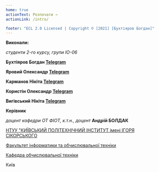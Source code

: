 ```yaml
---
home: true
actionText: Розпочати →
actionLink: /intro/

footer: "ECL 2.0 Licensed | Copyright © [2021] [Бухтіяров Богдан]"
---
```



**Виконали:** 

*студенти 2-го курсу, групи ІО-06*

<span padding-right:5em></span> **Бухтіяров Богдан [Telegram](https://t.me/bahdannn)**

<span padding-right:5em></span> **Яровий Олександр [Telegram](https://t.me/alex23883)**

<span padding-right:5em></span> **Карманов Нікіта [Telegram](https://t.me/frog_in_smoke)**

<span padding-right:5em></span> **Користін Олександр [Telegram](https://t.me/okorystin)**

<span padding-right:5em></span> **Вигівський Нікіта [Telegram](https://t.me/jesus_chrestos)**



**Керівник**

*доцент кафедри ОТ ФІОТ, к.т.н., доцент*<span padding-right:5em></span> **Андрій БОЛДАК** 

[НТУУ "КИЇВСЬКИЙ ПОЛІТЕХНІЧНИЙ ІНСТИТУТ імені ІГОРЯ СІКОРСЬКОГО](https://kpi.ua/)

[Факультет інформатики та обчислювальної техніки](https://fiot.kpi.ua/)

[Кафедра обчислювальної техніки](https://comsys.kpi.ua/)

Київ